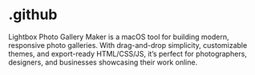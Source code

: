 # .github
Lightbox Photo Gallery Maker is a macOS tool for building modern, responsive photo galleries. With drag-and-drop simplicity, customizable themes, and export-ready HTML/CSS/JS, it’s perfect for photographers, designers, and businesses showcasing their work online.  
